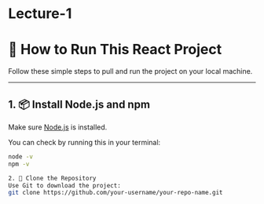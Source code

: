 # Lecture-1

# 🚀 How to Run This React Project

Follow these simple steps to pull and run the project on your local machine.

---

## 1. 📦 Install Node.js and npm

Make sure [Node.js](https://nodejs.org) is installed.

You can check by running this in your terminal:

```bash
node -v
npm -v

2. 🧲 Clone the Repository
Use Git to download the project:
git clone https://github.com/your-username/your-repo-name.git


